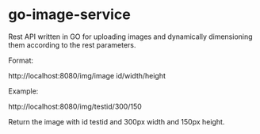 # go-image-service

Rest API written in GO for uploading images and dynamically dimensioning them according to the rest parameters.

Format:

  http://localhost:8080/img/image id/width/height

Example:

  http://localhost:8080/img/testid/300/150

Return the image with id testid and 300px width and 150px height.
